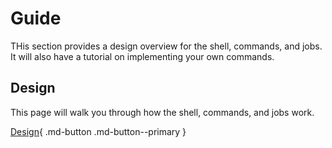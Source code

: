# Guide

THis section provides a design overview for the shell, commands, and jobs. It will also have a tutorial on implementing your own commands.

## Design
This page will walk you through how the shell, commands, and jobs work.

[Design](design.md){ .md-button .md-button--primary }